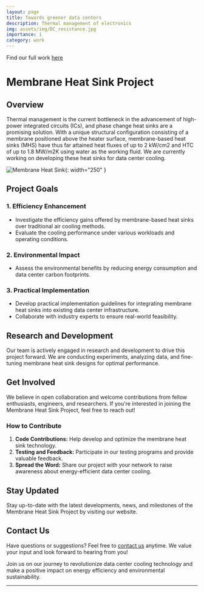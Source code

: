 ```yaml
---
layout: page
title: Towards greener data centers
description: Thermal management of electronics
img: assets/img/DC_resistance.jpg
importance: 1
category: work
---
```


Find our full work [here](https://par.nsf.gov/servlets/purl/10314156) 

# Membrane Heat Sink Project

## Overview

Thermal management is the current bottleneck in the advancement of high-power integrated circuits (ICs), and phase change heat sinks are a promising solution. With a unique structural configuration consisting of a membrane positioned above the heater surface, membrane-based heat sinks (MHS) have thus far attained  heat fluxes of up to 2 kW/cm2 and HTC of up to 1.8 MW/m2K using water as the working fluid. We are currently working on developing these heat sinks for data center cooling.

![Membrane Heat Sink](/assets/MembraneHeatSink.jpg){: width="250" }

## Project Goals

### 1. **Efficiency Enhancement**
   - Investigate the efficiency gains offered by membrane-based heat sinks over traditional air cooling methods.
   - Evaluate the cooling performance under various workloads and operating conditions.

### 2. **Environmental Impact**
   - Assess the environmental benefits by reducing energy consumption and data center carbon footprints.

### 3. **Practical Implementation**
   - Develop practical implementation guidelines for integrating membrane heat sinks into existing data center infrastructure.
   - Collaborate with industry experts to ensure real-world feasibility.

## Research and Development

Our team is actively engaged in research and development to drive this project forward. We are conducting experiments, analyzing data, and fine-tuning membrane heat sink designs for optimal performance.

## Get Involved

We believe in open collaboration and welcome contributions from fellow enthusiasts, engineers, and researchers. If you're interested in joining the Membrane Heat Sink Project, feel free to reach out!

### How to Contribute

1. **Code Contributions:** Help develop and optimize the membrane heat sink technology.
2. **Testing and Feedback:** Participate in our testing programs and provide valuable feedback.
3. **Spread the Word:** Share our project with your network to raise awareness about energy-efficient data center cooling.

## Stay Updated

Stay up-to-date with the latest developments, news, and milestones of the Membrane Heat Sink Project by visiting our website.

## Contact Us

Have questions or suggestions? Feel free to [contact us](mailto:stamvada@ufl.edu) anytime. We value your input and look forward to hearing from you!

Join us on our journey to revolutionize data center cooling technology and make a positive impact on energy efficiency and environmental sustainability.

---